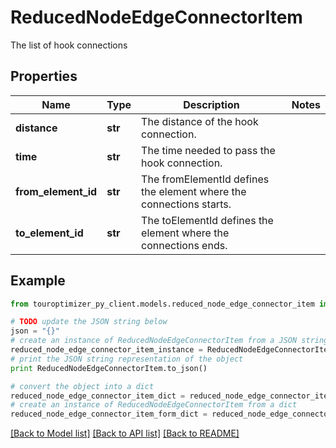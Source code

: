 # ReducedNodeEdgeConnectorItem

The list of hook connections

## Properties

Name | Type | Description | Notes
------------ | ------------- | ------------- | -------------
**distance** | **str** | The distance of the hook connection. | 
**time** | **str** | The time needed to pass the hook connection. | 
**from_element_id** | **str** | The fromElementId defines the element where the connections starts. | 
**to_element_id** | **str** | The toElementId defines the element where the connections ends. | 

## Example

```python
from touroptimizer_py_client.models.reduced_node_edge_connector_item import ReducedNodeEdgeConnectorItem

# TODO update the JSON string below
json = "{}"
# create an instance of ReducedNodeEdgeConnectorItem from a JSON string
reduced_node_edge_connector_item_instance = ReducedNodeEdgeConnectorItem.from_json(json)
# print the JSON string representation of the object
print ReducedNodeEdgeConnectorItem.to_json()

# convert the object into a dict
reduced_node_edge_connector_item_dict = reduced_node_edge_connector_item_instance.to_dict()
# create an instance of ReducedNodeEdgeConnectorItem from a dict
reduced_node_edge_connector_item_form_dict = reduced_node_edge_connector_item.from_dict(reduced_node_edge_connector_item_dict)
```
[[Back to Model list]](../README.md#documentation-for-models) [[Back to API list]](../README.md#documentation-for-api-endpoints) [[Back to README]](../README.md)


